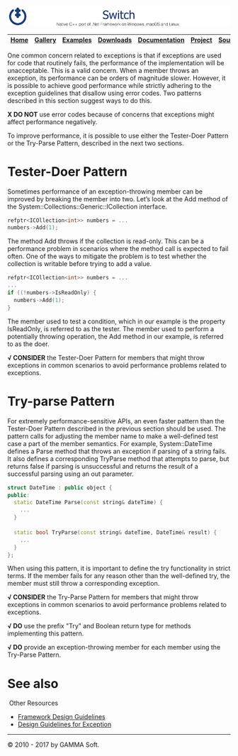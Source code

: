 ![Switch Header](Pictures/SwitchNativeC++port.png)

| [Home](Home.md) | [Gallery](Gallery.md) | [Examples](Examples.md) | [Downloads](Downloads.md) | [Documentation](Documentation.md) | [Project](https://sourceforge.net/projects/switchpro) | [Source](https://github.com/gammasoft71/switch) | [License](License.md) | [Contact](Contact.md) | [GAMMA Soft](https://gammasoft71.wixsite.com/gammasoft) |
|-----------------|-----------------------|-------------------------|-------------------------|-----------------------------------|-------------------------------------------------------|-------------------------------------------------|-----------------------|-----------------------|---------------------------------------------------------|

One common concern related to exceptions is that if exceptions are used for code that routinely fails, the performance of the implementation will be unacceptable. This is a valid concern. When a member throws an exception, its performance can be orders of magnitude slower. However, it is possible to achieve good performance while strictly adhering to the exception guidelines that disallow using error codes. Two patterns described in this section suggest ways to do this.

**X DO NOT** use error codes because of concerns that exceptions might affect performance negatively.

To improve performance, it is possible to use either the Tester-Doer Pattern or the Try-Parse Pattern, described in the next two sections.

# Tester-Doer Pattern

Sometimes performance of an exception-throwing member can be improved by breaking the member into two. Let’s look at the Add method of the System::Collections::Generic::ICollection<T> interface.

```c++
refptr<ICOllection<int>> numbers = ...
numbers->Add(1);
```

The method Add throws if the collection is read-only. This can be a performance problem in scenarios where the method call is expected to fail often. One of the ways to mitigate the problem is to test whether the collection is writable before trying to add a value.

```c++
refptr<ICOllection<int>> numbers = ...
...
if ((!numbers->IsReadOnly) {
  numbers->Add(1);
}
```

The member used to test a condition, which in our example is the property IsReadOnly, is referred to as the tester. The member used to perform a potentially throwing operation, the Add method in our example, is referred to as the doer.

**√ CONSIDER** the Tester-Doer Pattern for members that might throw exceptions in common scenarios to avoid performance problems related to exceptions.

# Try-parse Pattern

For extremely performance-sensitive APIs, an even faster pattern than the Tester-Doer Pattern described in the previous section should be used. The pattern calls for adjusting the member name to make a well-defined test case a part of the member semantics. For example, System::DateTime defines a Parse method that throws an exception if parsing of a string fails. It also defines a corresponding TryParse method that attempts to parse, but returns false if parsing is unsuccessful and returns the result of a successful parsing using an out parameter.

```c++
struct DateTime : public object {
public:
  static DateTime Parse(const string& dateTime) {
    ...
  }
 
  static bool TryParse(const string& dateTime, DateTime& result) {
    ...
  }
};
```

When using this pattern, it is important to define the try functionality in strict terms. If the member fails for any reason other than the well-defined try, the member must still throw a corresponding exception.

**√ CONSIDER** the Try-Parse Pattern for members that might throw exceptions in common scenarios to avoid performance problems related to exceptions.

**√ DO** use the prefix "Try" and Boolean return type for methods implementing this pattern.

**√ DO** provide an exception-throwing member for each member using the Try-Parse Pattern.

# See also
​
Other Resources

* [Framework Design Guidelines](FrameworkDesignGuidelines.md)
* [Design Guidelines for Exception](DesignGuidelinesForException.md)

______________________________________________________________________________________________

© 2010 - 2017 by GAMMA Soft.
